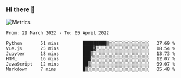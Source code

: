 ### Hi there 👋

![Metrics](https://github.com/radoapx/radoapx/blob/main/github-metrics.svg)

<!--START_SECTION:waka-->

```text
From: 29 March 2022 - To: 05 April 2022

Python       51 mins         █████████▒░░░░░░░░░░░░░░░   37.69 %
Vue.js       25 mins         ████▓░░░░░░░░░░░░░░░░░░░░   18.54 %
Jupyter      18 mins         ███▒░░░░░░░░░░░░░░░░░░░░░   13.73 %
HTML         16 mins         ███░░░░░░░░░░░░░░░░░░░░░░   12.07 %
JavaScript   12 mins         ██▒░░░░░░░░░░░░░░░░░░░░░░   09.07 %
Markdown     7 mins          █▒░░░░░░░░░░░░░░░░░░░░░░░   05.48 %
```

<!--END_SECTION:waka-->

<!--
**radoapx/radoapx** is a ✨ _special_ ✨ repository because its `README.md` (this file) appears on your GitHub profile.

Here are some ideas to get you started:

- 🔭 I’m currently working on ...
- 🌱 I’m currently learning ...
- 👯 I’m looking to collaborate on ...
- 🤔 I’m looking for help with ...
- 💬 Ask me about ...
- 📫 How to reach me: ...
- 😄 Pronouns: ...
- ⚡ Fun fact: ...
-->
